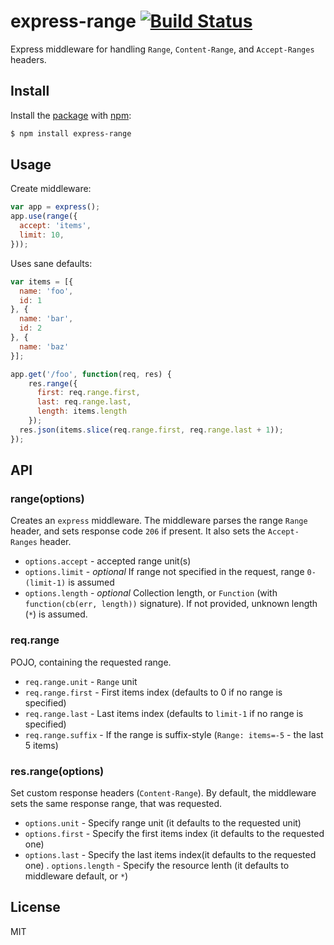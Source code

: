 # express-range [![Build Status](https://travis-ci.org/purposeindustries/express-range.svg)](https://travis-ci.org/purposeindustries/express-range)

Express middleware for handling `Range`, `Content-Range`, and `Accept-Ranges` headers.

## Install

Install the [package](http://npmjs.org/package/express-range) with [npm](http://npmjs.org):

```sh
$ npm install express-range
```

## Usage

Create middleware:

```js
var app = express();
app.use(range({
  accept: 'items',
  limit: 10,
}));
```

Uses sane defaults:

```js
var items = [{
  name: 'foo',
  id: 1
}, {
  name: 'bar',
  id: 2
}, {
  name: 'baz'
}];

app.get('/foo', function(req, res) {
    res.range({
      first: req.range.first,
      last: req.range.last,
      length: items.length
    });
  res.json(items.slice(req.range.first, req.range.last + 1));
});
```

## API

### range(options)

Creates an `express` middleware. The middleware parses the range `Range`
header, and sets response code `206` if present. It also sets the `Accept-Ranges`
header.

- `options.accept` - accepted range unit(s)
- `options.limit` - *optional* If range not specified in the request, range `0-(limit-1)` is assumed
- `options.length` - *optional* Collection length, or `Function` (with `function(cb(err, length))` signature).
  If not provided, unknown length (`*`) is assumed.

### req.range

POJO, containing the requested range.

- `req.range.unit` - `Range` unit
- `req.range.first` - First items index (defaults to 0 if no range is specified)
- `req.range.last` - Last items index (defaults to `limit-1` if no range is specified)
- `req.range.suffix` - If the range is suffix-style (`Range: items=-5` - the last 5 items)

### res.range(options)

Set custom response headers (`Content-Range`). By default, the middleware sets
the same response range, that was requested.

- `options.unit` - Specify range unit (it defaults to the requested unit)
- `options.first` - Specify the first items index (it defaults to the requested one)
- `options.last` - Specify the last items index(it defaults to the requested one)
. `options.length` - Specify the resource lenth (it defaults to middleware default, or `*`)

## License

MIT
